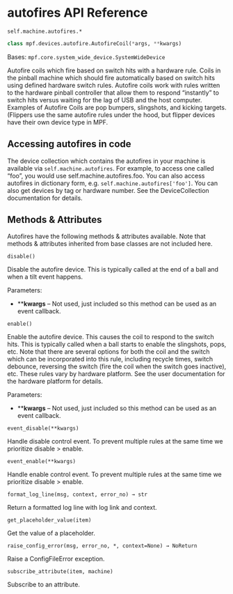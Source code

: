 # autofires API Reference

`self.machine.autofires.*`

``` python
class mpf.devices.autofire.AutofireCoil(*args, **kwargs)
```

Bases: `mpf.core.system_wide_device.SystemWideDevice`

Autofire coils which fire based on switch hits with a hardware rule. Coils in the pinball machine which should fire automatically based on switch hits using defined hardware switch rules. Autofire coils work with rules written to the hardware pinball controller that allow them to respond “instantly” to switch hits versus waiting for the lag of USB and the host computer. Examples of Autofire Coils are pop bumpers, slingshots, and kicking targets. (Flippers use the same autofire rules under the hood, but flipper devices have their own device type in MPF.

## Accessing autofires in code

The device collection which contains the autofires in your machine is available via `self.machine.autofires`. For example, to access one called “foo”, you would use self.machine.autofires.foo. You can also access autofires in dictionary form, e.g. `self.machine.autofires['foo']`. You can also get devices by tag or hardware number. See the DeviceCollection documentation for details.

## Methods & Attributes

Autofires have the following methods & attributes available. Note that methods & attributes inherited from base classes are not included here.

`disable()`

Disable the autofire device. This is typically called at the end of a ball and when a tilt event happens.

Parameters:

* ****kwargs** – Not used, just included so this method can be used as an event callback.

`enable()`

Enable the autofire device. This causes the coil to respond to the switch hits. This is typically called when a ball starts to enable the slingshots, pops, etc. Note that there are several options for both the coil and the switch which can be incorporated into this rule, including recycle times, switch debounce, reversing the switch (fire the coil when the switch goes inactive), etc. These rules vary by hardware platform. See the user documentation for the hardware platform for details.

Parameters:

* ****kwargs** – Not used, just included so this method can be used as an event callback.

`event_disable(**kwargs)`

Handle disable control event. To prevent multiple rules at the same time we prioritize disable > enable.

`event_enable(**kwargs)`

Handle enable control event. To prevent multiple rules at the same time we prioritize disable > enable.

`format_log_line(msg, context, error_no) → str`

Return a formatted log line with log link and context.

`get_placeholder_value(item)`

Get the value of a placeholder.

`raise_config_error(msg, error_no, *, context=None) → NoReturn`

Raise a ConfigFileError exception.

`subscribe_attribute(item, machine)`

Subscribe to an attribute.
